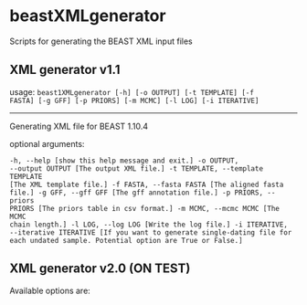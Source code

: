 # beastXMLgenerator

Scripts for generating the BEAST XML input files

## XML generator v1.1

usage:
<code>beast1XMLgenerator [-h] [-o OUTPUT] [-t TEMPLATE] [-f FASTA] [-g GFF] [-p PRIORS] [-m MCMC] [-l LOG] [-i ITERATIVE]</code>
 
-----------------
Generating XML file for BEAST 1.10.4 
 
optional arguments: 

<code>-h, --help                             [show this help message and exit.]
-o OUTPUT, --output OUTPUT             [The output XML file.]
-t TEMPLATE, --template TEMPLATE       [The XML template file.]
-f FASTA, --fasta FASTA                [The aligned fasta file.]
-g GFF, --gff GFF                      [The gff annotation file.]
-p PRIORS, --priors PRIORS             [The priors table in csv format.]
-m MCMC, --mcmc MCMC                   [The MCMC chain length.]
-l LOG, --log LOG                      [Write the log file.]
-i ITERATIVE, --iterative ITERATIVE    [If you want to generate single-dating file for each undated sample. Potential option are True or False.]</code>

## XML generator v2.0 (ON TEST)
 
Available options are:


